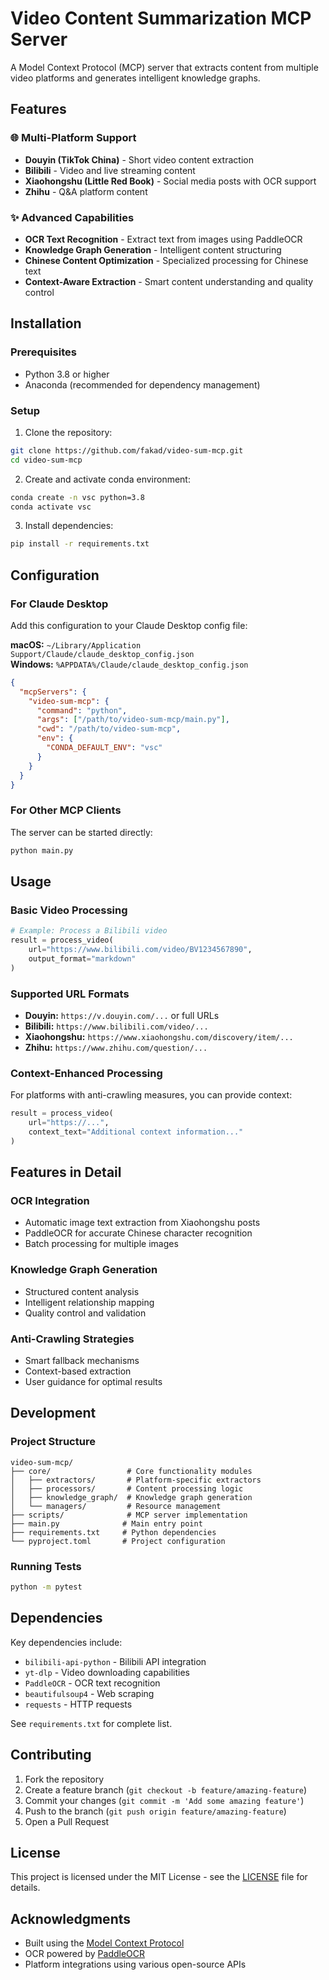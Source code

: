 # Video Content Summarization MCP Server

A Model Context Protocol (MCP) server that extracts content from multiple video platforms and generates intelligent knowledge graphs.

## Features

### 🌐 Multi-Platform Support
- **Douyin (TikTok China)** - Short video content extraction
- **Bilibili** - Video and live streaming content
- **Xiaohongshu (Little Red Book)** - Social media posts with OCR support
- **Zhihu** - Q&A platform content

### ✨ Advanced Capabilities
- **OCR Text Recognition** - Extract text from images using PaddleOCR
- **Knowledge Graph Generation** - Intelligent content structuring
- **Chinese Content Optimization** - Specialized processing for Chinese text
- **Context-Aware Extraction** - Smart content understanding and quality control

## Installation

### Prerequisites
- Python 3.8 or higher
- Anaconda (recommended for dependency management)

### Setup
1. Clone the repository:
```bash
git clone https://github.com/fakad/video-sum-mcp.git
cd video-sum-mcp
```

2. Create and activate conda environment:
```bash
conda create -n vsc python=3.8
conda activate vsc
```

3. Install dependencies:
```bash
pip install -r requirements.txt
```

## Configuration

### For Claude Desktop

Add this configuration to your Claude Desktop config file:

**macOS:** `~/Library/Application Support/Claude/claude_desktop_config.json`  
**Windows:** `%APPDATA%/Claude/claude_desktop_config.json`

```json
{
  "mcpServers": {
    "video-sum-mcp": {
      "command": "python",
      "args": ["/path/to/video-sum-mcp/main.py"],
      "cwd": "/path/to/video-sum-mcp",
      "env": {
        "CONDA_DEFAULT_ENV": "vsc"
      }
    }
  }
}
```

### For Other MCP Clients

The server can be started directly:
```bash
python main.py
```

## Usage

### Basic Video Processing
```python
# Example: Process a Bilibili video
result = process_video(
    url="https://www.bilibili.com/video/BV1234567890",
    output_format="markdown"
)
```

### Supported URL Formats
- **Douyin:** `https://v.douyin.com/...` or full URLs
- **Bilibili:** `https://www.bilibili.com/video/...`
- **Xiaohongshu:** `https://www.xiaohongshu.com/discovery/item/...`
- **Zhihu:** `https://www.zhihu.com/question/...`

### Context-Enhanced Processing
For platforms with anti-crawling measures, you can provide context:
```python
result = process_video(
    url="https://...",
    context_text="Additional context information..."
)
```

## Features in Detail

### OCR Integration
- Automatic image text extraction from Xiaohongshu posts
- PaddleOCR for accurate Chinese character recognition
- Batch processing for multiple images

### Knowledge Graph Generation
- Structured content analysis
- Intelligent relationship mapping
- Quality control and validation

### Anti-Crawling Strategies
- Smart fallback mechanisms
- Context-based extraction
- User guidance for optimal results

## Development

### Project Structure
```
video-sum-mcp/
├── core/                 # Core functionality modules
│   ├── extractors/       # Platform-specific extractors
│   ├── processors/       # Content processing logic
│   ├── knowledge_graph/  # Knowledge graph generation
│   └── managers/         # Resource management
├── scripts/              # MCP server implementation
├── main.py              # Main entry point
├── requirements.txt     # Python dependencies
└── pyproject.toml       # Project configuration
```

### Running Tests
```bash
python -m pytest
```

## Dependencies

Key dependencies include:
- `bilibili-api-python` - Bilibili API integration
- `yt-dlp` - Video downloading capabilities
- `PaddleOCR` - OCR text recognition
- `beautifulsoup4` - Web scraping
- `requests` - HTTP requests

See `requirements.txt` for complete list.

## Contributing

1. Fork the repository
2. Create a feature branch (`git checkout -b feature/amazing-feature`)
3. Commit your changes (`git commit -m 'Add some amazing feature'`)
4. Push to the branch (`git push origin feature/amazing-feature`)
5. Open a Pull Request

## License

This project is licensed under the MIT License - see the [LICENSE](LICENSE) file for details.

## Acknowledgments

- Built using the [Model Context Protocol](https://modelcontextprotocol.io/)
- OCR powered by [PaddleOCR](https://github.com/PaddlePaddle/PaddleOCR)
- Platform integrations using various open-source APIs